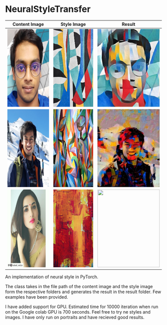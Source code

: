 # NeuralStyleTransfer



Content Image                           |  Style Image                   | Result            
:--------------------------------------:|:------------------------------:|:-------------------------:
<img src=content_images/content_image2.jpg width="200" height="250"/> |  <img src=style_images/style2.jpg width="200" height="250"/> |  <img src=Result/target2.jpeg width="200" height="250"/>
<img src=content_images/content_image5.jpg width="200" height="250"/> |  <img src=style_images/style5.jpg width="200" height="250"/> |  <img src=Result/target4.jpg width="200" height="250"/>
<img src=content_images/content_image3.jpg width="200" height="250"/> |  <img src=style_images/style3.jpg width="200" height="250"/> |  <img src=Result/target3.jpg width="200" height="250"/>


An implementation of neural style in PyTorch.


The class takes in the file path of the content image and the style image form the respective folders and generates the result in the result folder. Few examples have been provided.

I have added support for GPU. Estimated time for 10000 iteration when run on the Google colab GPU is 700 seconds. Feel free to try ne styles and images. I have only run on portraits and have recieved good results.

